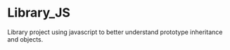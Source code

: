 # Library_JS
Library project using javascript to better understand prototype inheritance and objects.
